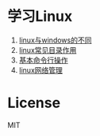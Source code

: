 # 学习Linux
1. [linux与windows的不同](./linux-different-with-windows.md)
2. [linux常见目录作用](./Linux-directory.md)
3. [基本命令行操作](./Linux-command.md)
4. [linux网络管理](./Linux-network-management.md)
# License
MIT
